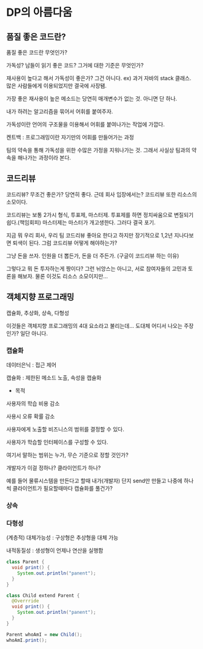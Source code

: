 # DP의 아름다움

## 품질 좋은 코드란?

품질 좋은 코드란 무엇인가?

가독성? 남들이 읽기 좋은 코드? 그거에 대한 기준은 무엇인가?

재사용이 높다고 해서 가독성이 좋은가? 그건 아니다. ex) 과거 자바의 stack 클래스. 많은 사람들에게 이용되었지만 결국에 사장됌.

가장 좋은 재사용이 높은 메소드는 당연히 매개변수가 없는 것. 아니면 단 하나.

내가 하려는 알고리즘을 묶어서 어휘를 붙여주자.

가독성이란 언어의 구조물을 이용해서 어휘를 붙여나가는 작업에 가깝다.

켄트백 : 프로그래밍이란 자기만의 어휘를 만들어가는 과정

팀의 약속을 통해 가독성을 위한 수많은 가정을 지워나가는 것. 그래서 사실상 팀과의 약속을 해나가는 과정이라 본다.

## 코드리뷰

코드리뷰? 무조건 좋은가? 당연히 좋다. 근데 회사 입장에서는? 코드리뷰 또한 리소스의 소모이다.

코드리뷰는 보통 2가시 형식, 투표제, 마스터제. 투표제를 하면 정치싸움으로 변질되기 쉽다.(책임회피) 마스터제는 마스터가 개고생한다. 그러다 결국 포기.

지금 뭐 우리 회사, 우리 팀 코드리뷰 좋아요 한다고 하지만 장기적으로 1,2년 지나다보면 퇴색이 된다. 그럼 코드리뷰 어떻게 해야하는가?

그냥 돈을 쓰자. 인원을 더 뽑든가, 돈을 더 주든가. (구글이 코드리뷰 하는 이유)

그렇다고 뭐 돈 투자하는게 짱이다? 그런 뉘앙스는 아니고, 서로 참여자들의 고민과 토론을 해보자. 물론 이것도 리소스 소모이지만...

## 객체지향 프로그래밍

캡슐화, 추상화, 상속, 다형성

이것들은 객체지향 프로그래밍의 4대 요소라고 불리는데... 도대체 어디서 나오는 주장인가? 일단 아니다.

### 캡슐화

데이터은닉 : 접근 제어

캡슐화 : 제한된 메소드 노출, 속성을 캡슐화

* 목적

사용자의 학습 비용 감소

사용시 오류 확률 감소

사용자에게 노출할 비즈니스의 범위를 결정할 수 있다.

사용자가 학습할 인터페이스를 구성할 수 있다.

여기서 말하는 범위는 누가, 무슨 기준으로 정할 것인가?

개발자가 이걸 정하나? 클라이언트가 하나?

예를 들어 물류시스템을 만든다고 할때 내가(개발자) 단지 send만 만들고 나중에 하나씩 클라이언트가 필요할때마다 캡슐화를 풀건가?


### 상속


### 다형성

(계층적) 대체가능성 : 구상형은 추상형을 대체 가능

내적동질성 : 생성형이 언제나 연산을 실행함

```java
class Parent {
  void print() {
    System.out.println("panent");
  }
}

class Child extend Parent {
  @Overrride
  void print() {
    System.out.println("panent");
  }
}

Parent whoAmI = new Child();
whoAmI.print();
```




























